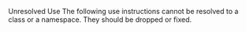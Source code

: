 Unresolved Use
The following use instructions cannot be resolved to a class or a namespace. They should be dropped or fixed.